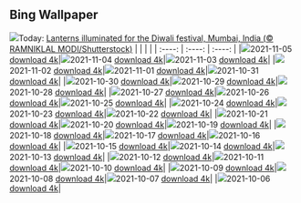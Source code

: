 ## Bing Wallpaper
![](./wallpaper/2021-11-05.jpg)Today: [Lanterns illuminated for the Diwali festival, Mumbai, India (© RAMNIKLAL MODI/Shutterstock)](./wallpaper/2021-11-05.jpg)
|      |      |      |
| :----: | :----: | :----: |
|![](./wallpaper/2021-11-05_sm.jpg)2021-11-05 [download 4k](./wallpaper/2021-11-05.jpg)|![](./wallpaper/2021-11-04_sm.jpg)2021-11-04 [download 4k](./wallpaper/2021-11-04.jpg)|![](./wallpaper/2021-11-03_sm.jpg)2021-11-03 [download 4k](./wallpaper/2021-11-03.jpg)|
|![](./wallpaper/2021-11-02_sm.jpg)2021-11-02 [download 4k](./wallpaper/2021-11-02.jpg)|![](./wallpaper/2021-11-01_sm.jpg)2021-11-01 [download 4k](./wallpaper/2021-11-01.jpg)|![](./wallpaper/2021-10-31_sm.jpg)2021-10-31 [download 4k](./wallpaper/2021-10-31.jpg)|
|![](./wallpaper/2021-10-30_sm.jpg)2021-10-30 [download 4k](./wallpaper/2021-10-30.jpg)|![](./wallpaper/2021-10-29_sm.jpg)2021-10-29 [download 4k](./wallpaper/2021-10-29.jpg)|![](./wallpaper/2021-10-28_sm.jpg)2021-10-28 [download 4k](./wallpaper/2021-10-28.jpg)|
|![](./wallpaper/2021-10-27_sm.jpg)2021-10-27 [download 4k](./wallpaper/2021-10-27.jpg)|![](./wallpaper/2021-10-26_sm.jpg)2021-10-26 [download 4k](./wallpaper/2021-10-26.jpg)|![](./wallpaper/2021-10-25_sm.jpg)2021-10-25 [download 4k](./wallpaper/2021-10-25.jpg)|
|![](./wallpaper/2021-10-24_sm.jpg)2021-10-24 [download 4k](./wallpaper/2021-10-24.jpg)|![](./wallpaper/2021-10-23_sm.jpg)2021-10-23 [download 4k](./wallpaper/2021-10-23.jpg)|![](./wallpaper/2021-10-22_sm.jpg)2021-10-22 [download 4k](./wallpaper/2021-10-22.jpg)|
|![](./wallpaper/2021-10-21_sm.jpg)2021-10-21 [download 4k](./wallpaper/2021-10-21.jpg)|![](./wallpaper/2021-10-20_sm.jpg)2021-10-20 [download 4k](./wallpaper/2021-10-20.jpg)|![](./wallpaper/2021-10-19_sm.jpg)2021-10-19 [download 4k](./wallpaper/2021-10-19.jpg)|
|![](./wallpaper/2021-10-18_sm.jpg)2021-10-18 [download 4k](./wallpaper/2021-10-18.jpg)|![](./wallpaper/2021-10-17_sm.jpg)2021-10-17 [download 4k](./wallpaper/2021-10-17.jpg)|![](./wallpaper/2021-10-16_sm.jpg)2021-10-16 [download 4k](./wallpaper/2021-10-16.jpg)|
|![](./wallpaper/2021-10-15_sm.jpg)2021-10-15 [download 4k](./wallpaper/2021-10-15.jpg)|![](./wallpaper/2021-10-14_sm.jpg)2021-10-14 [download 4k](./wallpaper/2021-10-14.jpg)|![](./wallpaper/2021-10-13_sm.jpg)2021-10-13 [download 4k](./wallpaper/2021-10-13.jpg)|
|![](./wallpaper/2021-10-12_sm.jpg)2021-10-12 [download 4k](./wallpaper/2021-10-12.jpg)|![](./wallpaper/2021-10-11_sm.jpg)2021-10-11 [download 4k](./wallpaper/2021-10-11.jpg)|![](./wallpaper/2021-10-10_sm.jpg)2021-10-10 [download 4k](./wallpaper/2021-10-10.jpg)|
|![](./wallpaper/2021-10-09_sm.jpg)2021-10-09 [download 4k](./wallpaper/2021-10-09.jpg)|![](./wallpaper/2021-10-08_sm.jpg)2021-10-08 [download 4k](./wallpaper/2021-10-08.jpg)|![](./wallpaper/2021-10-07_sm.jpg)2021-10-07 [download 4k](./wallpaper/2021-10-07.jpg)|
|![](./wallpaper/2021-10-06_sm.jpg)2021-10-06 [download 4k](./wallpaper/2021-10-06.jpg)|